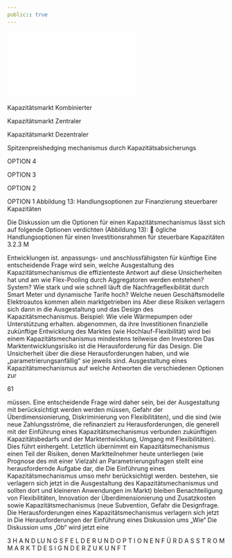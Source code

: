 ```yaml
---
public:: true
---
```

![./pages/page63.pdf](../assets/./pages/page63.pdf)




Kapazitätsmarkt
Kombinierter

Kapazitätsmarkt
Zentraler

Kapazitätsmarkt
Dezentraler

Spitzenpreishedging
mechanismus durch
Kapazitätsabsicherungs­

OPTION 4

OPTION 3

OPTION 2

OPTION 1
Abbildung 13: Handlungsoptionen zur Finanzierung steuerbarer Kapazitäten

Die Diskussion um die Optionen für einen Kapazitätsmechanismus lässt sich auf folgende Optionen verdichten (Abbildung 13):
 ögliche Handlungsoptionen für einen Investitionsrahmen für steuerbare Kapazitäten
3.2.3 M

Entwicklungen ist.
anpassungs- und anschlussfähigsten für künftige
Eine entscheidende Frage wird sein, welche Ausgestaltung des Kapazitätsmechanismus die effizienteste Antwort auf diese Unsicherheiten hat und am
wie Flex-Pooling durch Aggregatoren werden entstehen?
System? Wie stark und wie schnell läuft die Nachfrageflexibilität durch Smart Meter und dynamische Tarife hoch? Welche neuen Geschäftsmodelle
Elektroautos kommen allein marktgetrieben ins
Aber diese Risiken verlagern sich dann in die Ausgestaltung und das Design des Kapazitätsmechanismus. Beispiel: Wie viele Wärmepumpen oder
Unterstützung erhalten.
abgenommen, da ihre Investitionen finanzielle
zukünftige Entwicklung des Marktes (wie Hochlauf-Flexibilität) wird bei einem Kapazitätsmechanismus mindestens teilweise den Investoren
Das Marktentwicklungsrisiko ist die Herausforderung für das Design. Die Unsicherheit über die
diese Herausforderungen haben, und wie „parametrierungsanfällig“ sie jeweils sind.
Ausgestaltung eines Kapazitätsmechanismus auf
welche Antworten die verschiedenen Optionen zur

61

müssen. Eine entscheidende Frage wird daher sein,
bei der Ausgestaltung mit berücksichtigt werden
werden müssen, Gefahr der Überdimensionierung, Diskriminierung von Flexibilitäten), und die
sind (wie neue Zahlungsströme, die refinanziert
zu Herausforderungen, die generell mit der Einführung eines Kapazitätsmechanismus verbunden
zukünftigen Kapazitätsbedarfs und der Marktentwicklung, Umgang mit Flexibilitäten). Dies führt
einhergeht. Letztlich übernimmt ein Kapazitätsmechanismus einen Teil der Risiken, denen Marktteilnehmer heute unterliegen (wie Prognose des
mit einer Vielzahl an Parametrierungsfragen
stellt eine herausfordernde Aufgabe dar, die
Die Einführung eines Kapazitätsmechanismus
umso mehr berücksichtigt werden.
bestehen, sie verlagern sich jetzt in die Ausgestaltung des Kapazitätsmechanismus und sollten dort
und kleineren Anwendungen im Markt) bleiben
Benachteiligung von Flexibilitäten, Innovation
der Überdimensionierung und Zusatzkosten sowie
Kapazitätsmechanismus (neue Subvention, Gefahr
die Designfrage. Die Herausforderungen eines
Kapazitätsmechanismus verlagern sich jetzt in
Die Herausforderungen der Einführung eines
Diskussion ums „Wie“
Die Diskussion ums „Ob“ wird jetzt eine

3 H A N D LU N G S F E L D E R U N D O P T I O N E N F Ü R D A S S T R O M M A R K T D E S I G N D E R Z U K U N F T

